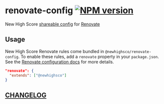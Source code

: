 # renovate-config [![NPM version](https://img.shields.io/npm/v/@newhighsco/renovate-config.svg)](https://www.npmjs.com/package/@newhighsco/renovate-config)

New High Score [shareable config](https://docs.renovatebot.com/config-presets/) for [Renovate](http://renovatebot.com/)

## Usage
New High Score Renovate rules come bundled in `@newhighsco/renovate-config`. To enable these rules, add a `renovate` property in your `package.json`. See the [Renovate configuration docs](https://docs.renovatebot.com/configuration-options/) for more details.

```json
"renovate": {
  "extends": ["@newhighsco"]
}
```

## [CHANGELOG](CHANGELOG.md)
